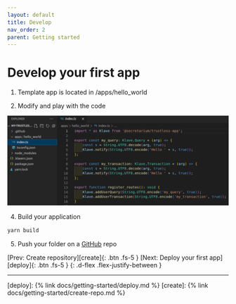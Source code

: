 ```yaml
---
layout: default
title: Develop
nav_order: 2
parent: Getting started
---
```


# Develop your first app

1. Template app is located in /apps/hello_world

3. Modify and play with the code

![Develop your app](https://raw.githubusercontent.com/Gosu14/klave-docs/main/assets/images/develop.png)

4. Build your application

```bash
yarn build
```

5. Push your folder on a [GitHub](https://github.com/home) repo

[Prev: Create repository][create]{: .btn .fs-5 } [Next: Deploy your first app][deploy]{: .btn .fs-5 }
{: .d-flex .flex-justify-between }

---
[deploy]: {% link docs/getting-started/deploy.md %}
[create]: {% link docs/getting-started/create-repo.md %}